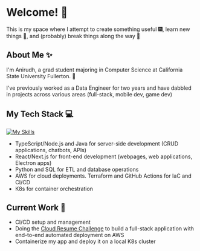 # Welcome! 👋
This is my space where I attempt to create something useful 🎆, learn new things 🤔, and (probably) break things along the way 🔨

## About Me ✨
I'm Anirudh, a grad student majoring in Computer Science at California State University Fullerton. 📖

I've previously worked as a Data Engineer for two years and have dabbled in projects across various areas (full-stack, mobile dev, game dev)

## My Tech Stack 💻
[![My Skills](https://skillicons.dev/icons?i=java,nodejs,js,ts,py,aws,docker,kubernetes,terraform)](https://skillicons.dev)

- TypeScript/Node.js and Java for server-side development (CRUD applications, chatbots, APIs)
- React/Next.js for front-end development (webpages, web applications, Electron apps)
- Python and SQL for ETL and database operations
- AWS for cloud deployments. Terraform and GitHub Actions for IaC and CI/CD
- K8s for container orchestration

## Current Work 🌱
- CI/CD setup and management
- Doing the [Cloud Resume Challenge](https://cloudresumechallenge.dev/docs/the-challenge/aws/) to build a full-stack application with end-to-end automated deployment on AWS
- Containerize my app and deploy it on a local K8s cluster
<!--
**anirudh-r5/anirudh-r5** is a ✨ _special_ ✨ repository because its `README.md` (this file) appears on your GitHub profile.

Here are some ideas to get you started:

- 🔭 I’m currently working on ...
- 🌱 I’m currently learning ...
- 👯 I’m looking to collaborate on ...
- 🤔 I’m looking for help with ...
- 💬 Ask me about ...
- 📫 How to reach me: ...
- 😄 Pronouns: ...
- ⚡ Fun fact: ...
-->
